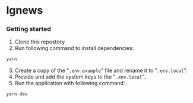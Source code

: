 # Ignews

### Getting started

1. Clone this repostory
2. Run following command to install dependencies:
```ts
yarn
```
3. Create a copy of the "<code>.env.example</code>" file and rename it to "<code>.env.local</code>".
4. Provide and add the system keys to the "<code>.env.local</code>".
5. Run the application with following command:
```ts
yarn dev
```
